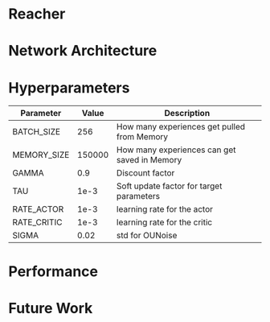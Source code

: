# Reacher



# Network Architecture



# Hyperparameters

| Parameter   | Value  | Description                                  |
| ----------- | ------ | -------------------------------------------- |
| BATCH_SIZE  | 256    | How many experiences get pulled from Memory  |
| MEMORY_SIZE | 150000 | How many experiences can get saved in Memory |
| GAMMA       | 0.9    | Discount factor                              |
| TAU         | 1e-3   | Soft update factor for target parameters     |
| RATE_ACTOR  | 1e-3   | learning rate for the actor                  |
| RATE_CRITIC | 1e-3   | learning rate for the critic                 |
| SIGMA       | 0.02   | std for OUNoise                              |



# Performance



# Future Work
